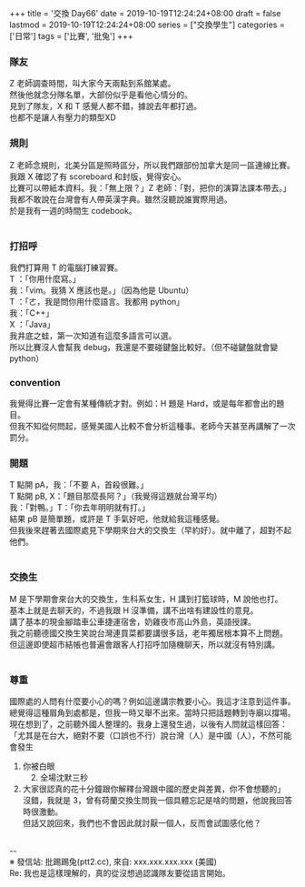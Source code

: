 +++
title = '交換 Day66'
date = 2019-10-19T12:24:24+08:00
draft = false
lastmod = 2019-10-19T12:24:24+08:00
series = ["交換學生"]
categories = ['日常']
tags = ['比賽', '批兔']
+++
### 隊友 
Z 老師調查時間，叫大家今天兩點到系館某處。<br>
然後他就念分隊名單，大部份似乎是看他心情分的。<br>
見到了隊友，X 和 T 感覺人都不錯，據說去年都打過。<br>
也都不是讓人有壓力的類型XD<br>

### 規則 
Z 老師念規則，北美分區是照時區分，所以我們跟部份加拿大是同一區連線比賽。<br>
我跟 X 確認了有 scoreboard 和封版，覺得安心。<br>
比賽可以帶紙本資料。我：「無上限？」Z 老師：「對，把你的演算法課本帶去。」<br>
我都不敢說在台灣會有人帶英漢字典。雖然沒聽說誰實際用過。<br>
於是我有一週的時間生 codebook。<br>
<br>
### 打招呼 
我們打算用 T 的電腦打練習賽。<br>
T ：「你用什麼寫。」<br>
我：「vim。我猜 X 應該也是。」（因為他是 Ubuntu）<br>
T ：「ㄜ，我是問你用什麼語言。我都用 python」<br>
我：「C++」<br>
X ：「Java」<br>
我井底之蛙，第一次知道有這麼多語言可以選。<br>
所以比賽沒人會幫我 debug，我還是不要碰鍵盤比較好。（但不碰鍵盤就會變 python）<br>

### convention 
我覺得比賽一定會有某種傳統才對。例如：H 題是 Hard，或是每年都會出的題目。<br>
但我不知從何問起，感覺美國人比較不會分析這種事。老師今天甚至再講解了一次罰分。<br>

### 開題 
T 點開 pA，我：「不要 A，首殺很難。」<br>
T 點開 pB, X：「題目那麼長阿？」（我覺得這題就台灣平均）<br>
我：「對鴨。」T：「你去年明明就有打。」<br>
結果 pB 是簡單題，或許是 T 手氣好吧，他就給我這種感覺。<br>
但我後來趕著去國際處見下學期來台大的交換生（早約好）。就中離了，超對不起他們。<br>
<br>
### 交換生 
M 是下學期會來台大的交換生，生科系女生，H 講到打籃球時，M 說他也打。<br>
基本上就是去聊天的，不過我跟 H 沒準備，講不出啥有建設性的意見。<br>
講了基本的現金腳踏車公車捷運宿舍，奶雞夜市高山外島，英語授課。<br>
我之前聽德國交換生笑說台灣連買菜都要講很多話，老年獨居根本算不上問題。<br>
但這邊即使超市結帳也普遍會跟客人打招呼加隨機聊天，所以就沒有特別講。<br>
<br>
### 尊重 
國際處的人問有什麼要小心的嗎？例如這邊講宗教要小心。我這才注意到這件事。<br>
總覺得這種眉角到處都是，但我一時又舉不出來。當時只把話題轉到寺廟以撐場。<br>
現在想到了，之前聽外國人整理的。我身上還發生過，以後有人問就這樣回答：<br>
「尤其是在台大，絕對不要（口誤也不行）說台灣（人）是中國（人），不然可能會發生<br>
  1. 你被白眼<br>
　2. 全場沈默三秒<br>
  3. 大家很認真的花十分鐘跟你解釋台灣跟中國的歷史與差異，你不會想聽的」<br>
沒錯，我就是 3，曾有荷蘭交換生問我一個具體忘記是啥的問題，他說我回答時很激動。<br>
但話又說回來，我們也不會因此就討厭一個人，反而會試圖感化他？<br>
<br>
--<br>
※ 發信站: 批踢踢兔(ptt2.cc), 來自: xxx.xxx.xxx.xxx (美國)<br>
Re: 我也是這樣理解的，真的從沒想過認識隊友要從語言開始。<br>
